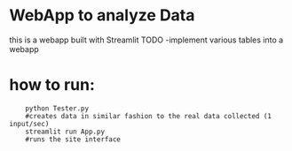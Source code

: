 # WebApp to analyze Data
this is a webapp built with Streamlit 
TODO
-implement various tables into a webapp

# how to run:
```
    python Tester.py
    #creates data in similar fashion to the real data collected (1 input/sec)
    streamlit run App.py
    #runs the site interface
```